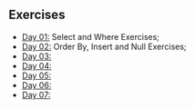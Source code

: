 ## Exercises

- [Day 01:](https://github.com/marcoshsq/SQLBasicsForDataScience/blob/main/SQL%20Challenge/Week%2004/Day1.sql) Select and Where Exercises;
- [Day 02:](https://github.com/marcoshsq/SQLBasicsForDataScience/blob/main/SQL%20Challenge/Week%2004/Day2.sql) Order By, Insert and Null Exercises;
- [Day 03:]()
- [Day 04:]()
- [Day 05:]()
- [Day 06:]()
- [Day 07:]()
